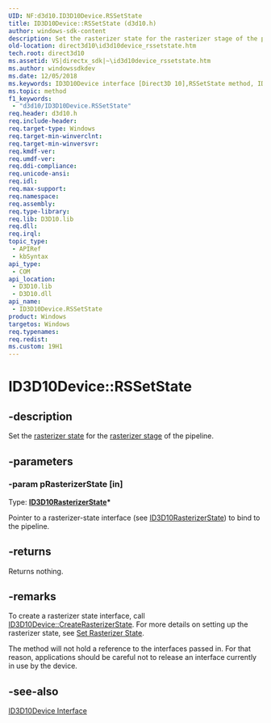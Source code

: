 ```yaml
---
UID: NF:d3d10.ID3D10Device.RSSetState
title: ID3D10Device::RSSetState (d3d10.h)
author: windows-sdk-content
description: Set the rasterizer state for the rasterizer stage of the pipeline.
old-location: direct3d10\id3d10device_rssetstate.htm
tech.root: direct3d10
ms.assetid: VS|directx_sdk|~\id3d10device_rssetstate.htm
ms.author: windowssdkdev
ms.date: 12/05/2018
ms.keywords: ID3D10Device interface [Direct3D 10],RSSetState method, ID3D10Device.RSSetState, ID3D10Device::RSSetState, RSSetState, RSSetState method [Direct3D 10], RSSetState method [Direct3D 10],ID3D10Device interface, a9a649fb-abd5-0934-b091-8a577434dfdc, d3d10/ID3D10Device::RSSetState, direct3d10.id3d10device_rssetstate
ms.topic: method
f1_keywords: 
 - "d3d10/ID3D10Device.RSSetState"
req.header: d3d10.h
req.include-header: 
req.target-type: Windows
req.target-min-winverclnt: 
req.target-min-winversvr: 
req.kmdf-ver: 
req.umdf-ver: 
req.ddi-compliance: 
req.unicode-ansi: 
req.idl: 
req.max-support: 
req.namespace: 
req.assembly: 
req.type-library: 
req.lib: D3D10.lib
req.dll: 
req.irql: 
topic_type:
 - APIRef
 - kbSyntax
api_type:
 - COM
api_location:
 - D3D10.lib
 - D3D10.dll
api_name:
 - ID3D10Device.RSSetState
product: Windows
targetos: Windows
req.typenames: 
req.redist: 
ms.custom: 19H1
---
```


# ID3D10Device::RSSetState


## -description


Set the <a href="https://docs.microsoft.com/windows/desktop/api/d3d10/ns-d3d10-d3d10_rasterizer_desc">rasterizer state</a> for the <a href="https://docs.microsoft.com/windows/desktop/direct3d11/d3d10-graphics-programming-guide-rasterizer-stage">rasterizer stage</a> of the pipeline.


## -parameters




### -param pRasterizerState [in]

Type: <b><a href="https://docs.microsoft.com/windows/desktop/api/d3d10/nn-d3d10-id3d10rasterizerstate">ID3D10RasterizerState</a>*</b>

Pointer to a rasterizer-state interface (see <a href="https://docs.microsoft.com/windows/desktop/api/d3d10/nn-d3d10-id3d10rasterizerstate">ID3D10RasterizerState</a>) to bind to the pipeline.


## -returns



Returns nothing.




## -remarks



To create a rasterizer state interface, call <a href="https://docs.microsoft.com/windows/desktop/api/d3d10/nf-d3d10-id3d10device-createrasterizerstate">ID3D10Device::CreateRasterizerState</a>. For more details on setting up the rasterizer state, see <a href="https://docs.microsoft.com/windows/desktop/direct3d11/d3d10-graphics-programming-guide-rasterizer-stage-getting-started">Set Rasterizer State</a>.

The method will not hold a reference to the interfaces passed in. For that reason, applications should be careful not to release an interface currently in use by the device.




## -see-also




<a href="https://docs.microsoft.com/windows/desktop/api/d3d10/nn-d3d10-id3d10device">ID3D10Device Interface</a>
 

 

